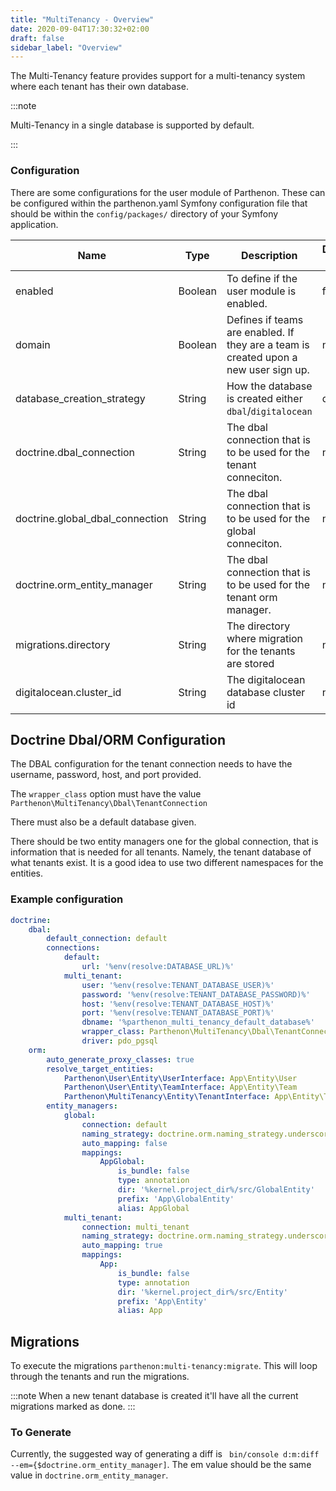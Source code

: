 ```yaml
---
title: "MultiTenancy - Overview"
date: 2020-09-04T17:30:32+02:00
draft: false
sidebar_label: "Overview"
---
```

The Multi-Tenancy feature provides support for a multi-tenancy system where each tenant has their own database.


:::note

Multi-Tenancy in a single database is supported by default.

:::


### Configuration

There are some configurations for the user module of Parthenon. These can be configured within the parthenon.yaml Symfony configuration file that should be within the `config/packages/` directory of your Symfony application.

| Name | Type | Description | Default Value |
| --- | --- | --- | --- |
| enabled | Boolean | To define if the user module is enabled. | false |
| domain | Boolean | Defines if teams are enabled. If they are a team is created upon a new user sign up. | n/a |
| database_creation_strategy | String | How the database is created either `dbal`/`digitalocean` | dbal |
| doctrine.dbal_connection | String | The dbal connection that is to be used for the tenant conneciton. | n/a |
| doctrine.global_dbal_connection | String | The dbal connection that is to be used for the global conneciton. | n/a |
| doctrine.orm_entity_manager | String | The dbal connection that is to be used for the tenant orm manager. | n/a |
| migrations.directory | String | The directory where migration for the tenants are stored | n/a |
| digitalocean.cluster_id | String | The digitalocean database cluster id | n/a |

## Doctrine Dbal/ORM Configuration

The DBAL configuration for the tenant connection needs to have the username, password, host, and port provided.

The `wrapper_class` option must have the value `Parthenon\MultiTenancy\Dbal\TenantConnection`

There must also be a default database given.

There should be two entity managers one for the global connection, that is information that is needed for all tenants. Namely, the tenant database of what tenants exist. It is a good idea to use two different namespaces for the entities.

### Example configuration

```yaml
doctrine:
    dbal:
        default_connection: default
        connections:
            default:
                url: '%env(resolve:DATABASE_URL)%'
            multi_tenant:
                user: '%env(resolve:TENANT_DATABASE_USER)%'
                password: '%env(resolve:TENANT_DATABASE_PASSWORD)%'
                host: '%env(resolve:TENANT_DATABASE_HOST)%'
                port: '%env(resolve:TENANT_DATABASE_PORT)%'
                dbname: '%parthenon_multi_tenancy_default_database%'
                wrapper_class: Parthenon\MultiTenancy\Dbal\TenantConnection
                driver: pdo_pgsql
    orm:
        auto_generate_proxy_classes: true
        resolve_target_entities:
            Parthenon\User\Entity\UserInterface: App\Entity\User
            Parthenon\User\Entity\TeamInterface: App\Entity\Team
            Parthenon\MultiTenancy\Entity\TenantInterface: App\Entity\Tenant
        entity_managers:
            global:
                connection: default
                naming_strategy: doctrine.orm.naming_strategy.underscore_number_aware
                auto_mapping: false
                mappings:
                    AppGlobal:
                        is_bundle: false
                        type: annotation
                        dir: '%kernel.project_dir%/src/GlobalEntity'
                        prefix: 'App\GlobalEntity'
                        alias: AppGlobal
            multi_tenant:
                connection: multi_tenant
                naming_strategy: doctrine.orm.naming_strategy.underscore_number_aware
                auto_mapping: true
                mappings:
                    App:
                        is_bundle: false
                        type: annotation
                        dir: '%kernel.project_dir%/src/Entity'
                        prefix: 'App\Entity'
                        alias: App
```

## Migrations

To execute the migrations `parthenon:multi-tenancy:migrate`. This will loop through the tenants and run the migrations.


:::note
When a new tenant database is created it'll have all the current migrations marked as done.
:::


### To Generate

Currently, the suggested way of generating a diff is ` bin/console d:m:diff --em={$doctrine.orm_entity_manager]`. The em value should be the same value in `doctrine.orm_entity_manager`.
